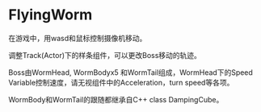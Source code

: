 # FlyingWorm

在游戏中，用wasd和鼠标控制摄像机移动。

调整Track(Actor)下的样条组件，可以更改Boss移动的轨迹。

Boss由WormHead, WormBodyx5 和WormTail组成，WormHead下的Speed Variable控制速度，请无视组件中的Acceleration，turn speed等各项。

WormBody和WormTail的跟随都继承自C++ class DampingCube。

